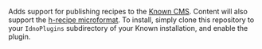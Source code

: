 Adds support for publishing recipes to the [Known CMS](http://withknown.com).
Content will also support the [h-recipe
microformat](http://microformats.org/wiki/h-recipe). To install, simply clone
this repository to your `IdnoPlugins` subdirectory of your Known installation,
and enable the plugin.

